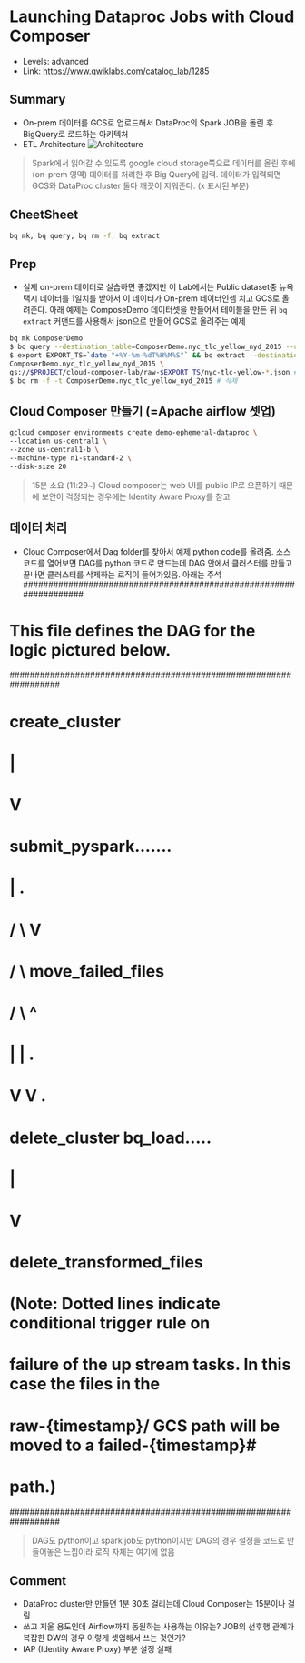 # Launching Dataproc Jobs with Cloud Composer
- Levels: advanced
- Link: https://www.qwiklabs.com/catalog_lab/1285

## Summary
- On-prem 데이터를 GCS로 업로드해서 DataProc의 Spark JOB을 돌린 후 BigQuery로 로드하는 아키텍처
- ETL Architecture
![Architecture](https://gcpstaging-qwiklab-website-prod.s3.amazonaws.com/bundles/assets/56058a36ddf8a382b0d436b7e980e1788b51546b5091bbbc88dc5f92ef6698b2.png)
> Spark에서 읽어갈 수 있도록 google cloud storage쪽으로 데이터를 올린 후에 (on-prem 영역) 데이터를 처리한 후 Big Query에 입력. 데이터가 입력되면 GCS와 DataProc cluster 둘다 깨끗이 지워준다. (x 표시된 부분)

## CheetSheet
~~~bash
bq mk, bq query, bq rm -f, bq extract
~~~

## Prep
- 실제 on-prem 데이터로 실습하면 좋겠지만 이 Lab에서는 Public dataset중 뉴욕 택시 데이터를 1일치를 받아서 이 데이터가 On-prem 데이터인셈 치고 GCS로 올려준다. 아래 예제는 ComposeDemo 데이터셋을 만들어서 테이블을 만든 뒤 `bq extract` 커맨드를 사용해서 json으로 만들어 GCS로 올려주는 예제
~~~bash
bq mk ComposerDemo
$ bq query --destination_table=ComposerDemo.nyc_tlc_yellow_nyd_2015 --use_legacy_sql=false --allow_large_results "SELECT * FROM \`nyc-tlc.yellow.trips\` WHERE EXTRACT(DATE FROM dropoff_datetime) = '2015-01-01'"
$ export EXPORT_TS=`date "+%Y-%m-%dT%H%M%S"` && bq extract --destination_format=NEWLINE_DELIMITED_JSON \
ComposerDemo.nyc_tlc_yellow_nyd_2015 \
gs://$PROJECT/cloud-composer-lab/raw-$EXPORT_TS/nyc-tlc-yellow-*.json # 업로드
$ bq rm -f -t ComposerDemo.nyc_tlc_yellow_nyd_2015 # 삭제
~~~

## Cloud Composer 만들기 (=Apache airflow 셋업)
~~~bash
gcloud composer environments create demo-ephemeral-dataproc \
--location us-central1 \
--zone us-central1-b \
--machine-type n1-standard-2 \
--disk-size 20
~~~
> 15분 소요 (11:29~) 
> Cloud composer는 web UI를 public IP로 오픈하기 때문에 보안이 걱정되는 경우에는 Identity Aware Proxy를 참고

## 데이터 처리
- Cloud Composer에서 Dag folder를 찾아서 예제 python code를 올려줌. 소스코드를 열어보면 DAG를 python 코드로 만드는데 DAG 안에서 클러스터를 만들고 끝나면 클러스터를 삭제하는 로직이 들어가있음. 아래는 주석
##################################################################
# This file defines the DAG for the logic pictured below.        #
##################################################################
#                                                                #
#                       create_cluster                           #
#                             |                                  #
#                             V                                  #
#                       submit_pyspark.......                    #
#                             |             .                    #
#                            / \            V                    #
#                           /   \      move_failed_files         #
#                          /     \          ^                    #
#                          |     |          .                    #
#                          V     V          .                    #
#             delete_cluster     bq_load.....                    #
#                                   |                            #
#                                   V                            #
#                         delete_transformed_files               #
#                                                                #
# (Note: Dotted lines indicate conditional trigger rule on       #
# failure of the up stream tasks. In this case the files in the  #
# raw-{timestamp}/ GCS path will be moved to a failed-{timestamp}#
# path.)                                                         #
##################################################################
> DAG도 python이고 spark job도 python이지만 DAG의 경우 설정을 코드로 만들어놓은 느낌이라 로직 자체는 여기에 없음

## Comment
- DataProc cluster만 만들면 1분 30초 걸리는데 Cloud Composer는 15분이나 걸림
- 쓰고 지울 용도인데 Airflow까지 동원하는 사용하는 이유는? JOB의 선후행 관계가 복잡한 DW의 경우 이렇게 셋업해서 쓰는 것인가? 
- IAP (Identity Aware Proxy) 부분 설정 실패